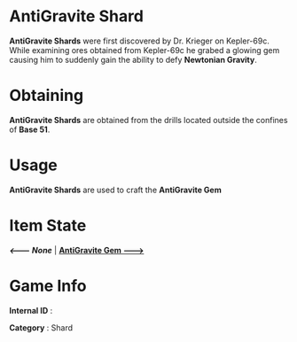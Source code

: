# AntiGravite Shard

**AntiGravite Shards** were first discovered by Dr. Krieger on Kepler-69c. While examining ores obtained from Kepler-69c he grabed a glowing gem causing him to suddenly gain the ability to defy **Newtonian Gravity**.

# Obtaining

**AntiGravite Shards** are obtained from the drills located outside the confines of **Base 51**.

# Usage

**AntiGravite Shards** are used to craft the **AntiGravite Gem**

# Item State

***<--- None***       | [**AntiGravite Gem --->**]()

# Game Info

**Internal ID** : 

**Category** : Shard
